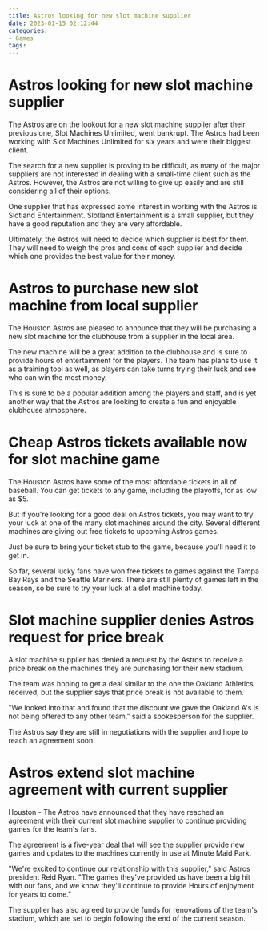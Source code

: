 ```yaml
---
title: Astros looking for new slot machine supplier 
date: 2023-01-15 02:12:44
categories:
- Games
tags:
---
```



#  Astros looking for new slot machine supplier 

The Astros are on the lookout for a new slot machine supplier after their previous one, Slot Machines Unlimited, went bankrupt. The Astros had been working with Slot Machines Unlimited for six years and were their biggest client.

The search for a new supplier is proving to be difficult, as many of the major suppliers are not interested in dealing with a small-time client such as the Astros. However, the Astros are not willing to give up easily and are still considering all of their options.

One supplier that has expressed some interest in working with the Astros is Slotland Entertainment. Slotland Entertainment is a small supplier, but they have a good reputation and they are very affordable.

Ultimately, the Astros will need to decide which supplier is best for them. They will need to weigh the pros and cons of each supplier and decide which one provides the best value for their money.

#  Astros to purchase new slot machine from local supplier 

The Houston Astros are pleased to announce that they will be purchasing a new slot machine for the clubhouse from a supplier in the local area.

The new machine will be a great addition to the clubhouse and is sure to provide hours of entertainment for the players. The team has plans to use it as a training tool as well, as players can take turns trying their luck and see who can win the most money.

This is sure to be a popular addition among the players and staff, and is yet another way that the Astros are looking to create a fun and enjoyable clubhouse atmosphere.

#  Cheap Astros tickets available now for slot machine game 

The Houston Astros have some of the most affordable tickets in all of baseball. You can get tickets to any game, including the playoffs, for as low as $5.

But if you're looking for a good deal on Astros tickets, you may want to try your luck at one of the many slot machines around the city. Several different machines are giving out free tickets to upcoming Astros games.

Just be sure to bring your ticket stub to the game, because you'll need it to get in.

So far, several lucky fans have won free tickets to games against the Tampa Bay Rays and the Seattle Mariners. There are still plenty of games left in the season, so be sure to try your luck at a slot machine today.

#  Slot machine supplier denies Astros request for price break 

A slot machine supplier has denied a request by the Astros to receive a price break on the machines they are purchasing for their new stadium.

The team was hoping to get a deal similar to the one the Oakland Athletics received, but the supplier says that price break is not available to them.

"We looked into that and found that the discount we gave the Oakland A's is not being offered to any other team," said a spokesperson for the supplier.

The Astros say they are still in negotiations with the supplier and hope to reach an agreement soon.

#  Astros extend slot machine agreement with current supplier

Houston - The Astros have announced that they have reached an agreement with their current slot machine supplier to continue providing games for the team's fans.

The agreement is a five-year deal that will see the supplier provide new games and updates to the machines currently in use at Minute Maid Park.

"We're excited to continue our relationship with this supplier," said Astros president Reid Ryan. "The games they've provided us have been a big hit with our fans, and we know they'll continue to provide Hours of enjoyment for years to come."

The supplier has also agreed to provide funds for renovations of the team's stadium, which are set to begin following the end of the current season.
